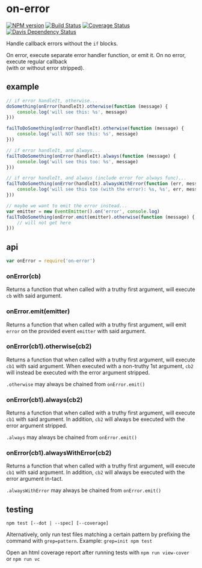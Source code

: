 # on-error

[![NPM version](https://badge.fury.io/js/on-error.png)](http://badge.fury.io/js/on-error)
[![Build Status](https://travis-ci.org/jasonpincin/on-error.svg?branch=master)](https://travis-ci.org/jasonpincin/on-error)
[![Coverage Status](https://coveralls.io/repos/jasonpincin/on-error/badge.png?branch=master)](https://coveralls.io/r/jasonpincin/on-error?branch=master)
[![Davis Dependency Status](https://david-dm.org/jasonpincin/on-error.png)](https://david-dm.org/jasonpincin/on-error)

Handle callback errors without the `if` blocks. 

On error, execute separate error handler function, or emit it. On no error, execute regular callback  
(with or without error stripped).

## example

```javascript
// if error handleIt, otherwise...
doSomething(onError(handleIt).otherwise(function (message) {
    console.log('will see this: %s', message)
}))

failToDoSomething(onError(handleIt).otherwise(function (message) {
    console.log('will NOT see this: %s', message)
}))

// if error handleIt, and always...
failToDoSomething(onError(handleIt).always(function (message) {
    console.log('will see this too: %s', message)
}))

// if error handleIt, and always (include error for always func)...
failToDoSomething(onError(handleIt).alwaysWithError(function (err, message) {
    console.log('will see this too (with the error): %s, %s', err, message)
}))

// maybe we want to emit the error instead...
var emitter = new EventEmitter().on('error', console.log)
failToDoSomething(onError.emit(emitter).otherwise(function (message) {
    // will not get here
}))
```

## api

```javascript
var onError = require('on-error')
```

### onError(cb)

Returns a function that when called with a truthy first argument, will execute `cb` with said 
argument.

### onError.emit(emitter)

Returns a function that when called with a truthy first argument, will emit `error` on the provided
event `emitter` with said argument.

### onError(cb1).otherwise(cb2)

Returns a function that when called with a truthy first argument, will execute `cb1` with said 
argument. When executed with a non-truthy 1st argument, `cb2` will instead be executed with 
the error argument stripped.

`.otherwise` may always be chained from `onError.emit()`

### onError(cb1).always(cb2)

Returns a function that when called with a truthy first argument, will execute `cb1` with said 
argument. In addition, `cb2` will always be executed with the error argument stripped.

`.always` may always be chained from `onError.emit()`

### onError(cb1).alwaysWithError(cb2)

Returns a function that when called with a truthy first argument, will execute `cb1` with said 
argument. In addition, `cb2` will always be executed with the error argument in-tact.

`.alwaysWithError` may always be chained from `onError.emit()`

## testing

`npm test [--dot | --spec] [--coverage]`

Alternatively, only run test files matching a certain pattern by prefixing the command 
with `grep=pattern`. Example: `grep=init npm test`

Open an html coverage report after running tests with `npm run view-cover` or `npm run vc`
